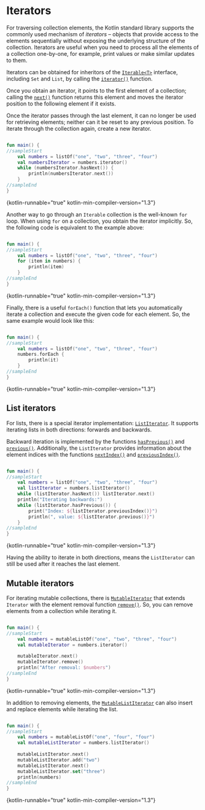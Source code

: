 # Iterators

For traversing collection elements, the Kotlin standard library supports the commonly used mechanism of _iterators_ –
objects that provide access to the elements sequentially without exposing the underlying structure of the collection.
Iterators are useful when you need to process all the elements of a collection one-by-one, for example, print values or
make similar updates to them.

Iterators can be obtained for inheritors of the [`Iterable<T>`](https://kotlinlang.org/api/latest/jvm/stdlib/kotlin.collections/-iterable/index.html)
interface, including `Set` and `List`, by calling the [`iterator()`](https://kotlinlang.org/api/latest/jvm/stdlib/kotlin.collections/-iterable/iterator.html)
function.

Once you obtain an iterator, it points to the first element of a collection; calling the [`next()`](https://kotlinlang.org/api/latest/jvm/stdlib/kotlin.collections/-iterator/next.html)
function returns this element and moves the iterator position to the following element if it exists.

Once the iterator passes through the last element, it can no longer be used for retrieving elements; neither can it be
reset to any previous position. To iterate through the collection again, create a new iterator.

```kotlin

fun main() {
//sampleStart
    val numbers = listOf("one", "two", "three", "four")
    val numbersIterator = numbers.iterator()
    while (numbersIterator.hasNext()) {
        println(numbersIterator.next())
    }
//sampleEnd
}
```
{kotlin-runnable="true" kotlin-min-compiler-version="1.3"}

Another way to go through an `Iterable` collection is the well-known `for` loop. When using `for` on a collection, you
obtain the iterator implicitly. So, the following code is equivalent to the example above:

```kotlin

fun main() {
//sampleStart
    val numbers = listOf("one", "two", "three", "four")
    for (item in numbers) {
        println(item)
    }
//sampleEnd
}
```
{kotlin-runnable="true" kotlin-min-compiler-version="1.3"}

Finally, there is a useful `forEach()` function that lets you automatically iterate a collection and execute the given
code for each element. So, the same example would look like this:

```kotlin

fun main() {
//sampleStart
    val numbers = listOf("one", "two", "three", "four")
    numbers.forEach {
        println(it)
    }
//sampleEnd
}
```
{kotlin-runnable="true" kotlin-min-compiler-version="1.3"}

## List iterators

For lists, there is a special iterator implementation: [`ListIterator`](https://kotlinlang.org/api/latest/jvm/stdlib/kotlin.collections/-list-iterator/index.html).
It supports iterating lists in both directions: forwards and backwards.

Backward iteration is implemented by the functions [`hasPrevious()`](https://kotlinlang.org/api/latest/jvm/stdlib/kotlin.collections/-list-iterator/has-previous.html)
and [`previous()`](https://kotlinlang.org/api/latest/jvm/stdlib/kotlin.collections/-list-iterator/previous.html).
Additionally, the `ListIterator` provides information about the element indices with the functions [`nextIndex()`](https://kotlinlang.org/api/latest/jvm/stdlib/kotlin.collections/-list-iterator/next-index.html)
and [`previousIndex()`](https://kotlinlang.org/api/latest/jvm/stdlib/kotlin.collections/-list-iterator/previous-index.html).

```kotlin

fun main() {
//sampleStart
    val numbers = listOf("one", "two", "three", "four")
    val listIterator = numbers.listIterator()
    while (listIterator.hasNext()) listIterator.next()
    println("Iterating backwards:")
    while (listIterator.hasPrevious()) {
        print("Index: ${listIterator.previousIndex()}")
        println(", value: ${listIterator.previous()}")
    }
//sampleEnd
}
```
{kotlin-runnable="true" kotlin-min-compiler-version="1.3"}

Having the ability to iterate in both directions, means the `ListIterator` can still be used after it reaches the last element.

## Mutable iterators

For iterating mutable collections, there is [`MutableIterator`](https://kotlinlang.org/api/latest/jvm/stdlib/kotlin.collections/-mutable-iterator/index.html)
that extends `Iterator` with the element removal function [`remove()`](https://kotlinlang.org/api/latest/jvm/stdlib/kotlin.collections/-mutable-iterator/remove.html).
So, you can remove elements from a collection while iterating it. 

```kotlin

fun main() {
//sampleStart
    val numbers = mutableListOf("one", "two", "three", "four") 
    val mutableIterator = numbers.iterator()
    
    mutableIterator.next()
    mutableIterator.remove()    
    println("After removal: $numbers")
//sampleEnd
}
```
{kotlin-runnable="true" kotlin-min-compiler-version="1.3"}

In addition to removing elements, the [`MutableListIterator`](https://kotlinlang.org/api/latest/jvm/stdlib/kotlin.collections/-mutable-list-iterator/index.html)
can also insert and replace elements while iterating the list.

```kotlin

fun main() {
//sampleStart
    val numbers = mutableListOf("one", "four", "four") 
    val mutableListIterator = numbers.listIterator()
    
    mutableListIterator.next()
    mutableListIterator.add("two")
    mutableListIterator.next()
    mutableListIterator.set("three")   
    println(numbers)
//sampleEnd
}
```
{kotlin-runnable="true" kotlin-min-compiler-version="1.3"}


